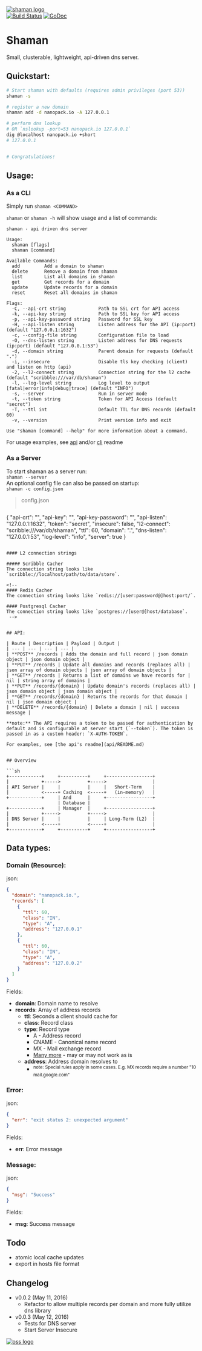 [![shaman logo](http://nano-assets.gopagoda.io/readme-headers/shaman.png)](http://nanobox.io/open-source#shaman)  
[![Build Status](https://travis-ci.org/nanopack/shaman.svg)](https://travis-ci.org/nanopack/shaman)
[![GoDoc](https://godoc.org/github.com/nanopack/shaman?status.svg)](https://godoc.org/github.com/nanopack/shaman)

# Shaman

Small, clusterable, lightweight, api-driven dns server.


## Quickstart:
```sh
# Start shaman with defaults (requires admin privileges (port 53))
shaman -s

# register a new domain
shaman add -d nanopack.io -A 127.0.0.1

# perform dns lookup
# OR `nslookup -port=53 nanopack.io 127.0.0.1`
dig @localhost nanopack.io +short
# 127.0.0.1


# Congratulations!
```


## Usage:

### As a CLI
Simply run `shaman <COMMAND>`

`shaman` or `shaman -h` will show usage and a list of commands:

```
shaman - api driven dns server

Usage:
  shaman [flags]
  shaman [command]

Available Commands:
  add         Add a domain to shaman
  delete      Remove a domain from shaman
  list        List all domains in shaman
  get         Get records for a domain
  update      Update records for a domain
  reset       Reset all domains in shaman

Flags:
  -C, --api-crt string            Path to SSL crt for API access
  -k, --api-key string            Path to SSL key for API access
  -p, --api-key-password string   Password for SSL key
  -H, --api-listen string         Listen address for the API (ip:port) (default "127.0.0.1:1632")
  -c, --config-file string        Configuration file to load
  -O, --dns-listen string         Listen address for DNS requests (ip:port) (default "127.0.0.1:53")
  -d, --domain string             Parent domain for requests (default ".")
  -i, --insecure                  Disable tls key checking (client) and listen on http (api)
  -2, --l2-connect string         Connection string for the l2 cache (default "scribble:///var/db/shaman")
  -l, --log-level string          Log level to output [fatal|error|info|debug|trace] (default "INFO")
  -s, --server                    Run in server mode
  -t, --token string              Token for API Access (default "secret")
  -T, --ttl int                   Default TTL for DNS records (default 60)
  -v, --version                   Print version info and exit

Use "shaman [command] --help" for more information about a command.
```

For usage examples, see [api](api/README.md) and/or [cli](commands/README.md) readme  

### As a Server
To start shaman as a server run:  
`shaman --server`  
An optional config file can also be passed on startup:  
`shaman -c config.json`  

>config.json
>```json
{
  "api-crt": "",
  "api-key": "",
  "api-key-password": "",
  "api-listen": "127.0.0.1:1632",
  "token": "secret",
  "insecure": false,
  "l2-connect": "scribble:///var/db/shaman",
  "ttl": 60,
  "domain": ".",
  "dns-listen": "127.0.0.1:53",
  "log-level": "info",
  "server": true
}
```

#### L2 connection strings

##### Scribble Cacher
The connection string looks like `scribble://localhost/path/to/data/store`.

<!--
#### Redis Cacher
The connection string looks like `redis://[user:password@]host:port/`.

#### Postgresql Cacher
The connection string looks like `postgres://[user@]host/database`.
 -->


## API:

| Route | Description | Payload | Output |
| --- | --- | --- | --- |
| **POST** /records | Adds the domain and full record | json domain object | json domain object |
| **PUT** /records | Update all domains and records (replaces all) | json array of domain objects | json array of domain objects |
| **GET** /records | Returns a list of domains we have records for | nil | string array of domains |
| **PUT** /records/{domain} | Update domain's records (replaces all) | json domain object | json domain object |
| **GET** /records/{domain} | Returns the records for that domain | nil | json domain object |
| **DELETE** /records/{domain} | Delete a domain | nil | success message |

**note:** The API requires a token to be passed for authentication by default and is configurable at server start (`--token`). The token is passed in as a custom header: `X-AUTH-TOKEN`.  

For examples, see [the api's readme](api/README.md)  


## Overview

```sh
+------------+     +----------+     +-----------------+
|            +----->          +----->                 |
| API Server |     |          |     |   Short-Term    |
|            <-----+ Caching  <-----+   (in-memory)   |
+------------+     | And      |     +-----------------+
                   | Database |
+------------+     | Manager  |     +-----------------+
|            +----->          +----->                 |
| DNS Server |     |          |     | Long-Term (L2)  |
|            <-----+          <-----+                 |
+------------+     +----------+     +-----------------+
```


## Data types:
### Domain (Resource):
json:
```json
{
  "domain": "nanopack.io.",
  "records": [
    {
      "ttl": 60,
      "class": "IN",
      "type": "A",
      "address": "127.0.0.1"
    },
    {
      "ttl": 60,
      "class": "IN",
      "type": "A",
      "address": "127.0.0.2"
    }
  ]
}
```

Fields:
- **domain**: Domain name to resolve
- **records**: Array of address records
  - **ttl**: Seconds a client should cache for
  - **class**: Record class
  - **type**: Record type
    - A - Address record
    - CNAME - Canonical name record
    - MX - Mail exchange record
    - [Many more](https://en.wikipedia.org/wiki/List_of_DNS_record_types) - may or may not work as is
  - **address**: Address domain resolves to
    - <sup>note: Special rules apply in some cases. E.g. MX records require a number "10 mail.google.com"</sup>

### Error:
json:
```json
{
  "err": "exit status 2: unexpected argument"
}
```

Fields:
 - **err**: Error message

### Message:
json:
```json
{
  "msg": "Success"
}
```

Fields:
 - **msg**: Success message


## Todo
- atomic local cache updates
- export in hosts file format


## Changelog
- v0.0.2 (May 11, 2016)
  - Refactor to allow multiple records per domain and more fully utilize dns library
- v0.0.3 (May 12, 2016)
  - Tests for DNS server
  - Start Server Insecure


[![oss logo](http://nano-assets.gopagoda.io/open-src/nanobox-open-src.png)](http://nanobox.io/open-source)
